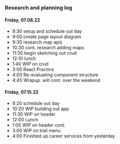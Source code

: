 ### Research and planning log
#### Friday, 07.08.22
* 8:30 setup and schedule out day
* 9:00 create page layout diagram
* 9:30 research map apis
* 10:30 cont. research adding maps
* 11:30 begin sketching out crud
* 12:10 lunch
* 1:40 WIP on crud
* 3:00 React Practice
* 4:00 Re-evaluating component structure
* 4:45 Wrapup. will cont. over the weekend

#### Friday, 07.15.22
* 8:20 schedule out day
* 10:20 WIP building out app
* 11:30 WIP on header
* 12:00 Lunch
* 1:00 WIP on header cont.
* 3:00 WIP on trail menu
* 4:00 Finished up career services from yesterday